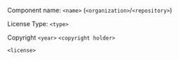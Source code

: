 Component name: `<name>` (`<organization>`/`<repository>`)

License Type: `<type>`

Copyright `<year>` `<copyright holder>`

```
<license>
```